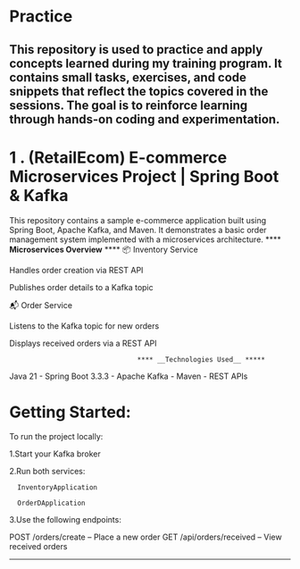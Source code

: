 # Practice
This repository is used to practice and apply concepts learned during my training program. It contains small tasks, exercises, and code snippets that reflect the topics covered in the sessions. The goal is to reinforce learning through hands-on coding and experimentation.
------------------------------------------------------------------------------------------------------------------------------------------------------------------------------------------
# 1 . (RetailEcom) E-commerce Microservices Project | Spring Boot & Kafka

This repository contains a sample e-commerce application built using Spring Boot, Apache Kafka, and Maven. It demonstrates a basic order management system implemented with a microservices architecture.
                             **** __Microservices Overview__ **** 
📦 Inventory Service

Handles order creation via REST API

Publishes order details to a Kafka topic

📬 Order Service

Listens to the Kafka topic for new orders

Displays received orders via a REST API

                                    **** __Technologies Used__ *****

Java 21 - Spring Boot 3.3.3 - Apache Kafka - Maven - REST APIs

# Getting Started:

To run the project locally:

1.Start your Kafka broker

2.Run both services:

      InventoryApplication

      OrderDApplication

3.Use the following endpoints:

POST /orders/create – Place a new order
GET /api/orders/received – View received orders


---------------------------------------------------------------------------------------------------------------------------------------------------------------------------

